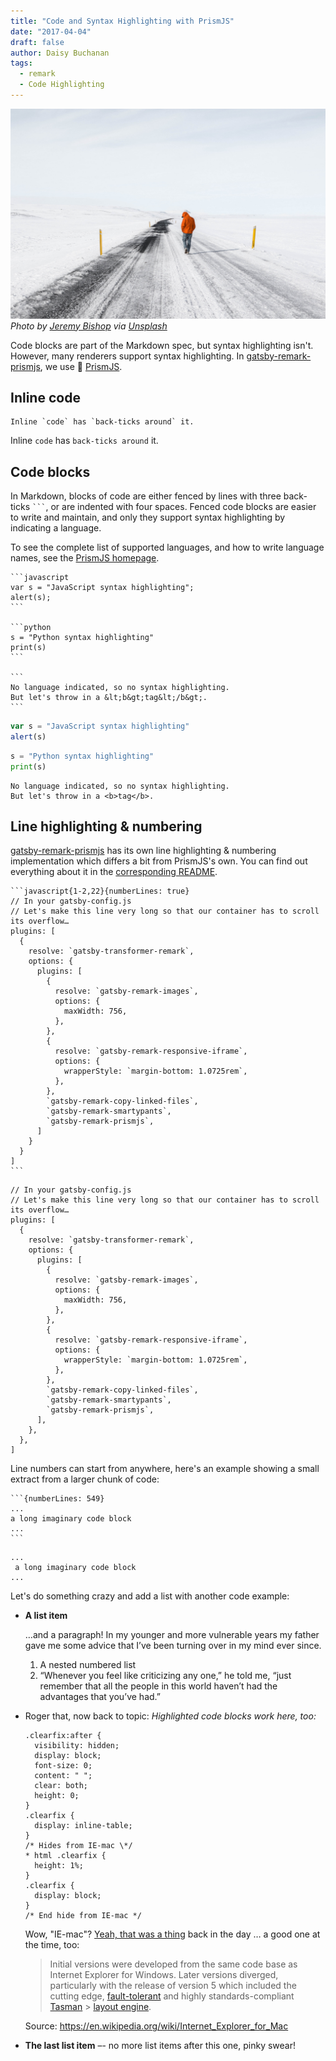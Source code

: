 ```yaml
---
title: "Code and Syntax Highlighting with PrismJS"
date: "2017-04-04"
draft: false
author: Daisy Buchanan
tags:
  - remark
  - Code Highlighting
---
```


![](jeremy-bishop-262119.jpg) _Photo by
[Jeremy Bishop](https://unsplash.com/@tidesinourveins) via
[Unsplash](https://unsplash.com/?photo=XxpCNQ_w3is)_

Code blocks are part of the Markdown spec, but syntax highlighting isn't.
However, many renderers support syntax highlighting. In
[gatsby-remark-prismjs][1], we use 🤔 [PrismJS][2].

## Inline code

```no-highlight
Inline `code` has `back-ticks around` it.
```

Inline `code` has `back-ticks around` it.

## Code blocks

In Markdown, blocks of code are either fenced by lines with three back-ticks
<code>&#96;&#96;&#96;</code>, or are indented with four spaces. Fenced code
blocks are easier to write and maintain, and only they support syntax
highlighting by indicating a language.

To see the complete list of supported languages, and how to write language
names, see the [PrismJS homepage][3].

    ```javascript
    var s = "JavaScript syntax highlighting";
    alert(s);
    ```

    ```python
    s = "Python syntax highlighting"
    print(s)
    ```

    ```
    No language indicated, so no syntax highlighting.
    But let's throw in a &lt;b&gt;tag&lt;/b&gt;.
    ```

```javascript
var s = "JavaScript syntax highlighting"
alert(s)
```

```python
s = "Python syntax highlighting"
print(s)
```

```
No language indicated, so no syntax highlighting.
But let's throw in a <b>tag</b>.
```

## Line highlighting & numbering

[gatsby-remark-prismjs][1] has its own line highlighting & numbering implementation which
differs a bit from PrismJS's own. You can find out everything about it in the
[corresponding README][1].

    ```javascript{1-2,22}{numberLines: true}
    // In your gatsby-config.js
    // Let's make this line very long so that our container has to scroll its overflow…
    plugins: [
      {
        resolve: `gatsby-transformer-remark`,
        options: {
          plugins: [
            {
              resolve: `gatsby-remark-images`,
              options: {
                maxWidth: 756,
              },
            },
            {
              resolve: `gatsby-remark-responsive-iframe`,
              options: {
                wrapperStyle: `margin-bottom: 1.0725rem`,
              },
            },
            `gatsby-remark-copy-linked-files`,
            `gatsby-remark-smartypants`,
            `gatsby-remark-prismjs`,
          ]
        }
      }
    ]
    ```

```javascript{1-2,22}{numberLines: true}
// In your gatsby-config.js
// Let's make this line very long so that our container has to scroll its overflow…
plugins: [
  {
    resolve: `gatsby-transformer-remark`,
    options: {
      plugins: [
        {
          resolve: `gatsby-remark-images`,
          options: {
            maxWidth: 756,
          },
        },
        {
          resolve: `gatsby-remark-responsive-iframe`,
          options: {
            wrapperStyle: `margin-bottom: 1.0725rem`,
          },
        },
        `gatsby-remark-copy-linked-files`,
        `gatsby-remark-smartypants`,
        `gatsby-remark-prismjs`,
      ],
    },
  },
]
```

Line numbers can start from anywhere, here's an example showing a small extract from a larger chunk of code:

    ```{numberLines: 549}
    ...
    a long imaginary code block
    ...
    ```

```{numberLines: 549}
...
 a long imaginary code block
...
```

Let's do something crazy and add a list with another code example:

- **A list item**

  …and a paragraph! In my younger and more vulnerable years my father gave me
  some advice that I’ve been turning over in my mind ever since.

  1.  A nested numbered list
  2.  “Whenever you feel like criticizing any one,” he told me, “just remember
      that all the people in this world haven’t had the advantages that you’ve
      had.”

- Roger that, now back to topic: _Highlighted code blocks work here, too:_

  ```css{10,13}
  .clearfix:after {
    visibility: hidden;
    display: block;
    font-size: 0;
    content: " ";
    clear: both;
    height: 0;
  }
  .clearfix {
    display: inline-table;
  }
  /* Hides from IE-mac \*/
  * html .clearfix {
    height: 1%;
  }
  .clearfix {
    display: block;
  }
  /* End hide from IE-mac */
  ```

  Wow, "IE-mac"?
  [Yeah, that was a thing](https://en.wikipedia.org/wiki/Internet_Explorer_for_Mac)
  back in the day … a good one at the time, too:

  > Initial versions were developed from the same code base as Internet Explorer
  > for Windows. Later versions diverged, particularly with the release of
  > version 5 which included the cutting edge,
  > [fault-tolerant](https://en.wikipedia.org/wiki/Fault-tolerant) and highly
  > standards-compliant
  > [Tasman](<https://en.wikipedia.org/wiki/Tasman_(layout_engine)>) >
  > [layout engine](https://en.wikipedia.org/wiki/Layout_engine).

  Source: https://en.wikipedia.org/wiki/Internet_Explorer_for_Mac

- **The last list item** –- no more list items after this one, pinky swear!

[1]: https://www.gatsbyjs.org/packages/gatsby-remark-prismjs/
[2]: http://prismjs.com/
[3]: http://prismjs.com/#languages-list
